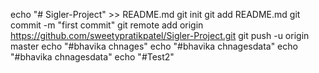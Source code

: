 echo "# Sigler-Project" >> README.md
git init
git add README.md
git commit -m "first commit"
git remote add origin https://github.com/sweetypratikpatel/Sigler-Project.git
git push -u origin master
echo "#bhavika chnages"
echo "#bhavika chnagesdata"
echo "#bhavika chnagesdata"
echo "#Test2"

